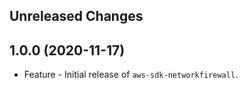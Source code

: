 Unreleased Changes
------------------

1.0.0 (2020-11-17)
------------------

* Feature - Initial release of `aws-sdk-networkfirewall`.

